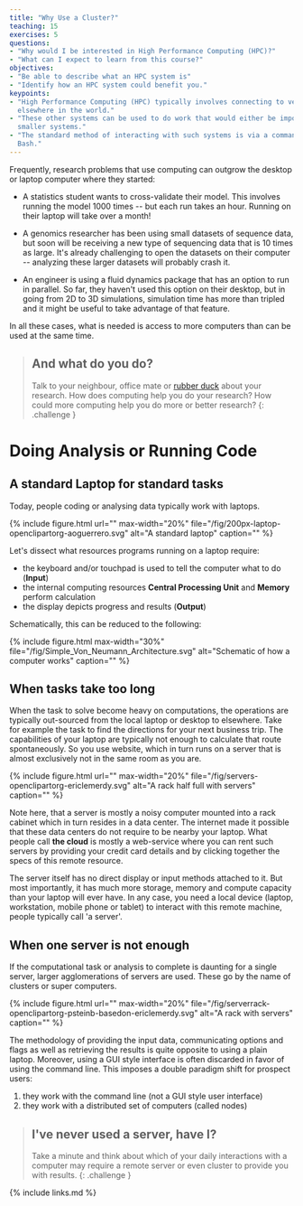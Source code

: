 ```yaml
---
title: "Why Use a Cluster?"
teaching: 15
exercises: 5
questions:
- "Why would I be interested in High Performance Computing (HPC)?"
- "What can I expect to learn from this course?"
objectives:
- "Be able to describe what an HPC system is"
- "Identify how an HPC system could benefit you."  
keypoints:
- "High Performance Computing (HPC) typically involves connecting to very large computing systems
  elsewhere in the world."
- "These other systems can be used to do work that would either be impossible or much slower or
  smaller systems."
- "The standard method of interacting with such systems is via a command line interface called
  Bash."
---
```


Frequently, research problems that use computing can outgrow the desktop or laptop computer where
they started:

* A statistics student wants to cross-validate their model. This involves running the model 1000
  times -- but each run takes an hour. Running on their laptop will take over a month!

* A genomics researcher has been using small datasets of sequence data, but soon will be receiving
  a new type of sequencing data that is 10 times as large. It's already challenging to open the
  datasets on their computer -- analyzing these larger datasets will probably crash it.

* An engineer is using a fluid dynamics package that has an option to run in parallel. So far, they
  haven't used this option on their desktop, but in going from 2D to 3D simulations, simulation 
  time has more than tripled and it might be useful to take advantage of that feature.

In all these cases, what is needed is access to more computers than can be used at the same time.

> ## And what do you do?
> 
> Talk to your neighbour, office mate or [rubber duck](https://rubberduckdebugging.com/) about your
> research. How does computing help you do your research? 
> How could more computing help you do more or better research?
{: .challenge }


# Doing Analysis or Running Code

## A standard Laptop for standard tasks

Today, people coding or analysing data typically work with laptops.
 
{% include figure.html url="" max-width="20%" file="/fig/200px-laptop-openclipartorg-aoguerrero.svg"
 alt="A standard laptop" caption="" %}

Let's dissect what resources programs running on a laptop require:
- the keyboard and/or touchpad is used to tell the computer what to do (**Input**)
- the internal computing resources **Central Processing Unit** and **Memory** perform calculation
- the display depicts progress and results (**Output**)

Schematically, this can be reduced to the following:

{% include figure.html max-width="30%" file="/fig/Simple_Von_Neumann_Architecture.svg" 
alt="Schematic of how a computer works" caption="" %}


## When tasks take too long

When the task to solve become heavy on computations, the operations are typically out-sourced 
from the local laptop or desktop to elsewhere. Take for example the task to find the directions for
your next business trip. The capabilities of your laptop are typically not enough to calculate 
that route spontaneously. So you use website, which in turn runs on a server that is almost 
exclusively not in the same room as you are.

{% include figure.html url="" max-width="20%" file="/fig/servers-openclipartorg-ericlemerdy.svg" 
alt="A rack half full with servers" caption="" %}

Note here, that a server is mostly a noisy computer mounted into a rack cabinet which in turn 
resides in a data center. The internet made it possible that these data centers do not require to 
be nearby your laptop. What people call **the cloud** is mostly a web-service where you can rent 
such servers by providing your credit card details and by clicking together the specs of this 
remote resource.

The server itself has no direct display or input methods attached to it. But most importantly, it 
has much more storage, memory and compute capacity than your laptop will ever have. In any case,
you need a local device (laptop, workstation, mobile phone or tablet) to interact with this remote 
machine, people typically call 'a server'. 

## When one server is not enough

If the computational task or analysis to complete is daunting for a single server, larger 
agglomerations of servers are used. These go by the name of clusters or super computers.

{% include figure.html url="" max-width="20%" 
file="/fig/serverrack-openclipartorg-psteinb-basedon-ericlemerdy.svg" alt="A rack with servers"
caption="" %}

The methodology of providing the input data, communicating options and flags as well as retrieving
the results is quite opposite to using a plain laptop. Moreover, using a GUI style interface is 
often discarded in favor of using the command line. This imposes a double paradigm shift for 
prospect users:

1. they work with the command line (not a GUI style user interface)
2. they work with a distributed set of computers (called nodes)

> ## I've never used a server, have I?
> 
> Take a minute and think about which of your daily interactions with a computer may require a 
> remote server or even cluster to provide you with results. 
{: .challenge }

{% include links.md %}
